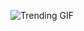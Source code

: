 ![Trending GIF](https://media4.giphy.com/media/v1.Y2lkPThiYjIxNzcybmJvdnBzc2ZpZDAzN2dydnRheGRhMWhwMnZmeWNscHVldGszYXZsMSZlcD12MV9naWZzX3NlYXJjaCZjdD1n/bGgsc5mWoryfgKBx1u/giphy.gif)
